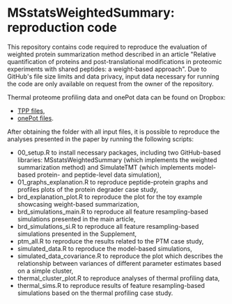 # MSstatsWeightedSummary: reproduction code

This repository contains code required to reproduce the evaluation of weighted protein summarization method described in an article "Relative quantification of proteins and post-translational modifications in proteomic experiments with shared peptides: a weight-based approach".
Due to GitHub's file size limits and data privacy, input data necessary for running the code are only available on request from the owner of the repository.

Thermal proteome profiling data and onePot data can be found on Dropbox:
- [TPP files](https://www.dropbox.com/scl/fo/0jok89t6zb3m5jb2p5tqm/h?rlkey=i1yycwgo2791v6rf4uy20mrv3&dl=0),
- [onePot files](https://www.dropbox.com/scl/fo/catycmzvdcrr12i5d268b/h?rlkey=6doahhseiksejw5bf2r5q3tov&dl=0).

After obtaining the folder with all input files, it is possible to reproduce the analyses presented in the paper by running the following scripts:

- 00_setup.R to install necessary packages, including two GitHub-based libraries: MSstatsWeightedSummary (which implements the weighted summarization method) and SimulateTMT (which implements model-based protein- and peptide-level data simulation),
- 01_graphs_explanation.R to reproduce peptide-protein graphs and profiles plots of the protein degrader case study,
- brd_explanation_plot.R to reproduce the plot for the toy example showcasing weight-based summarization,
- brd_simulations_main.R to reproduce all feature resampling-based simulations presented in the main article,
- brd_simulations_si.R to reproduce all feature resampling-based simulations presented in the Supplement,
- ptm_all.R to reproduce the results related to the PTM case study,
- simulated_data.R to reproduce the model-based simulations,
- simulated_data_covariance.R to reproduce the plot which describes the relationship between variances of different parameter estimates based on a simple cluster,
- thermal_cluster_plot.R to reproduce analyses of thermal profiling data,
- thermal_sims.R to reproduce results of feature resampling-based simulations based on the thermal profiling case study.
